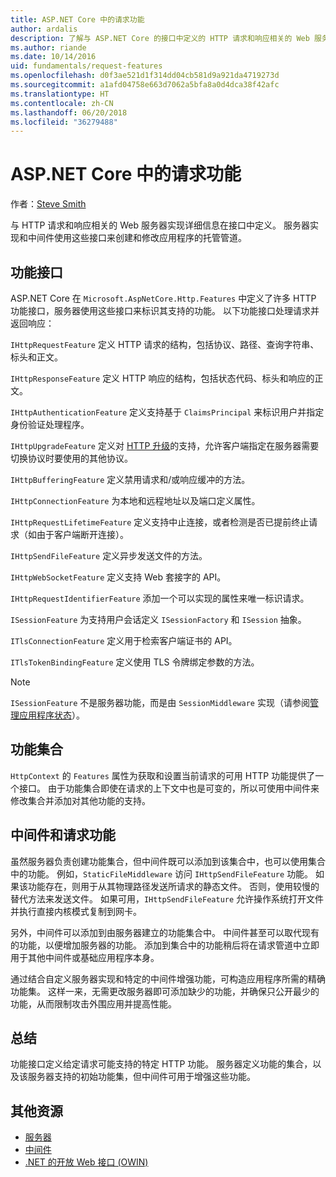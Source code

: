 ```yaml
---
title: ASP.NET Core 中的请求功能
author: ardalis
description: 了解与 ASP.NET Core 的接口中定义的 HTTP 请求和响应相关的 Web 服务器实现详细信息。
ms.author: riande
ms.date: 10/14/2016
uid: fundamentals/request-features
ms.openlocfilehash: d0f3ae521d1f314dd04cb581d9a921da4719273d
ms.sourcegitcommit: a1afd04758e663d7062a5bfa8a0d4dca38f42afc
ms.translationtype: HT
ms.contentlocale: zh-CN
ms.lasthandoff: 06/20/2018
ms.locfileid: "36279488"
---
```

# <a name="request-features-in-aspnet-core"></a>ASP.NET Core 中的请求功能

作者：[Steve Smith](https://ardalis.com/)

与 HTTP 请求和响应相关的 Web 服务器实现详细信息在接口中定义。 服务器实现和中间件使用这些接口来创建和修改应用程序的托管管道。

## <a name="feature-interfaces"></a>功能接口

ASP.NET Core 在 `Microsoft.AspNetCore.Http.Features` 中定义了许多 HTTP 功能接口，服务器使用这些接口来标识其支持的功能。 以下功能接口处理请求并返回响应：

`IHttpRequestFeature` 定义 HTTP 请求的结构，包括协议、路径、查询字符串、标头和正文。

`IHttpResponseFeature` 定义 HTTP 响应的结构，包括状态代码、标头和响应的正文。

`IHttpAuthenticationFeature` 定义支持基于 `ClaimsPrincipal` 来标识用户并指定身份验证处理程序。

`IHttpUpgradeFeature` 定义对 [HTTP 升级](https://tools.ietf.org/html/rfc2616.html#section-14.42)的支持，允许客户端指定在服务器需要切换协议时要使用的其他协议。

`IHttpBufferingFeature` 定义禁用请求和/或响应缓冲的方法。

`IHttpConnectionFeature` 为本地和远程地址以及端口定义属性。

`IHttpRequestLifetimeFeature` 定义支持中止连接，或者检测是否已提前终止请求（如由于客户端断开连接）。

`IHttpSendFileFeature` 定义异步发送文件的方法。

`IHttpWebSocketFeature` 定义支持 Web 套接字的 API。

`IHttpRequestIdentifierFeature` 添加一个可以实现的属性来唯一标识请求。

`ISessionFeature` 为支持用户会话定义 `ISessionFactory` 和 `ISession` 抽象。

`ITlsConnectionFeature` 定义用于检索客户端证书的 API。

`ITlsTokenBindingFeature` 定义使用 TLS 令牌绑定参数的方法。

> [!NOTE]
> `ISessionFeature` 不是服务器功能，而是由 `SessionMiddleware` 实现（请参阅[管理应用程序状态](app-state.md)）。

## <a name="feature-collections"></a>功能集合

`HttpContext` 的 `Features` 属性为获取和设置当前请求的可用 HTTP 功能提供了一个接口。 由于功能集合即使在请求的上下文中也是可变的，所以可使用中间件来修改集合并添加对其他功能的支持。

## <a name="middleware-and-request-features"></a>中间件和请求功能

虽然服务器负责创建功能集合，但中间件既可以添加到该集合中，也可以使用集合中的功能。 例如，`StaticFileMiddleware` 访问 `IHttpSendFileFeature` 功能。 如果该功能存在，则用于从其物理路径发送所请求的静态文件。 否则，使用较慢的替代方法来发送文件。 如果可用，`IHttpSendFileFeature` 允许操作系统打开文件并执行直接内核模式复制到网卡。

另外，中间件可以添加到由服务器建立的功能集合中。 中间件甚至可以取代现有的功能，以便增加服务器的功能。 添加到集合中的功能稍后将在请求管道中立即用于其他中间件或基础应用程序本身。

通过结合自定义服务器实现和特定的中间件增强功能，可构造应用程序所需的精确功能集。 这样一来，无需更改服务器即可添加缺少的功能，并确保只公开最少的功能，从而限制攻击外围应用并提高性能。

## <a name="summary"></a>总结

功能接口定义给定请求可能支持的特定 HTTP 功能。 服务器定义功能的集合，以及该服务器支持的初始功能集，但中间件可用于增强这些功能。

## <a name="additional-resources"></a>其他资源

* [服务器](xref:fundamentals/servers/index)
* [中间件](xref:fundamentals/middleware/index)
* [.NET 的开放 Web 接口 (OWIN)](xref:fundamentals/owin)
